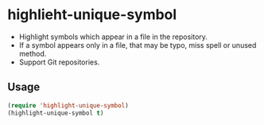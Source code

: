 # highlieht-unique-symbol

* Highlight symbols which appear in a file in the repository.
* If a symbol appears only in a file, that may be typo, miss spell or unused method.
* Support Git repositories.

## Usage

```lisp
(require 'highlight-unique-symbol)
(highlight-unique-symbol t)
```

